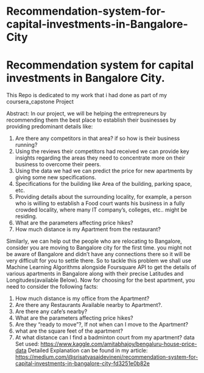 # Recommendation-system-for-capital-investments-in-Bangalore-City

# Recommendation system for capital investments in Bangalore City.
This Repo is dedicated to my work that i had done as part of my coursera_capstone Project

Abstract: 
In our project, we will be helping the entrepreneurs by recommending them the best place to establish their businesses by providing predominant details like:
1. Are there any competitors in that area? if so how is their business running?
2. Using the reviews their competitors had received we can provide key insights regarding the areas they need to concentrate more on their business to overcome their peers.
3. Using the data we had we can predict the price for new apartments by giving some new specifications.
4. Specifications for the building like Area of the building, parking space, etc.
5. Providing details about the surrounding locality, for example, a person who is willing to establish a Food court wants his business    in a fully crowded locality, where many IT company’s, colleges, etc.. might be residing.
6. What are the parameters affecting price hikes?
7. How much distance is my Apartment from the restaurant?

Similarly, we can help out the people who are relocating to Bangalore, consider you are moving to Bangalore city for the first time. you might not be aware of Bangalore and didn’t have any connections there so it will be very difficult for you to settle there. So to tackle this problem we shall use Machine Learning Algorithms alongside Foursquare API to get the details of various apartments in Bangalore along with their precise Latitudes and Longitudes(available Below). Now for choosing for the best apartment, you need to consider the following facts:
1. How much distance is my office from the Apartment?
2. Are there any Restaurants Available nearby to Apartment?.
3. Are there any cafe’s nearby?
4. What are the parameters affecting price hikes?
5. Are they “ready to move”?, If not when can I move to the Apartment?
6. what are the square feet of the apartment?
7. At what distance can I find a badminton court from my apartment?
data Set used: https://www.kaggle.com/amitabhajoy/bengaluru-house-price-data
Detailed Explanation can be found in my article: https://medium.com/@srisatyasaidevineni/recommendation-system-for-capital-investments-in-bangalore-city-fd3251e0b82e

